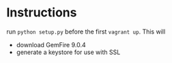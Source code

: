 # Instructions #
run `python setup.py` before the first `vagrant up`. This will
- download GemFire 9.0.4
- generate a keystore for use with SSL
